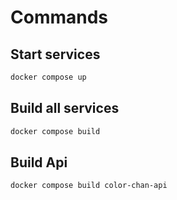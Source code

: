 ﻿# Commands

## Start services

```bash
docker compose up
```

## Build all services

```bash
docker compose build
```

## Build Api

```bash
docker compose build color-chan-api
```